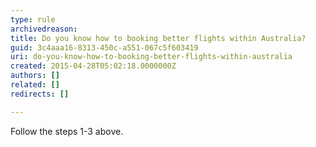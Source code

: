 ```yaml
---
type: rule
archivedreason: 
title: Do you know how to booking better flights within Australia?
guid: 3c4aaa16-8313-450c-a551-067c5f603419
uri: do-you-know-how-to-booking-better-flights-within-australia
created: 2015-04-28T05:02:18.0000000Z
authors: []
related: []
redirects: []

---
```


Follow the steps 1-3 above.

<!--endintro-->
